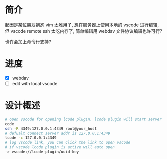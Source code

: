 # 简介

起因是某位朋友抱怨 vim 太难用了, 想在服务器上使用本地的 vscode 进行编辑,
但 vscode remote ssh 太吃内存了, 简单编辑用 webdav 文件协议编辑也许可行?

也许会加上命令行支持?

# 进度

- [x] webdav
- [ ] edit with local vscode

# 设计概述

```sh
# open vscode for opening lcode plugin, lcode plugin will start server
code
ssh -R 4349:127.0.0.1:4349 root@your_host
# defualt connect server addr is 127.0.0.1:4349
lcode -c 127.0.0.1:4349
# log vscode link, you can click the link to open vscode
# if vscode lcode plugin is active will auto open
-> vscode://lcode-plugin/uuid-key
```
